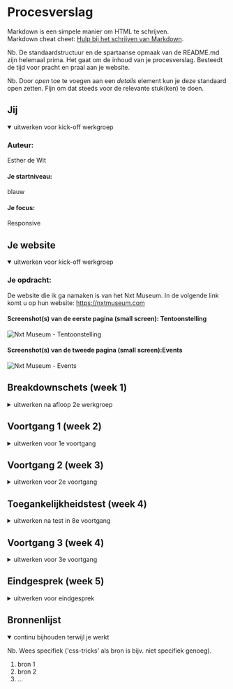 # Procesverslag
Markdown is een simpele manier om HTML te schrijven.  
Markdown cheat cheet: [Hulp bij het schrijven van Markdown](https://github.com/adam-p/markdown-here/wiki/Markdown-Cheatsheet).

Nb. De standaardstructuur en de spartaanse opmaak van de README.md zijn helemaal prima. Het gaat om de inhoud van je procesverslag. Besteedt de tijd voor pracht en praal aan je website.

Nb. Door *open* toe te voegen aan een *details* element kun je deze standaard open zetten. Fijn om dat steeds voor de relevante stuk(ken) te doen.





## Jij

<details open>
<summary>uitwerken voor kick-off werkgroep</summary>

### Auteur:
Esther de Wit 

#### Je startniveau:
blauw

#### Je focus:
Responsive
 
</details>





## Je website

<details open>
<summary>uitwerken voor kick-off werkgroep</summary>

### Je opdracht:
De website die ik ga namaken is van het Nxt Museum. 
In de volgende link komt u op hun website: https://nxtmuseum.com

#### Screenshot(s) van de eerste pagina (small screen): Tentoonstelling 

![Nxt Museum - Tentoonstelling ](https://user-images.githubusercontent.com/89992194/133617304-0cd878f6-97ed-4b01-9d3e-af2bda693385.png)


#### Screenshot(s) van de tweede pagina (small screen):Events
 
 ![Nxt Museum - Events](https://user-images.githubusercontent.com/89992194/133617092-9c2073a6-3452-4685-a32f-d1ab87ca005c.png)
</details>





## Breakdownschets (week 1)

<details>
<summary>uitwerken na afloop 2e werkgroep</summary>
 
### Beide pagina's
 
<img width="385" alt="Schermafbeelding 2021-09-16 om 15 07 31" src="https://user-images.githubusercontent.com/89992194/133617643-1eafc0b3-45a5-4c4c-a0c2-a4313e49f14a.png">

--> Na eventuele aanpassingen ga ik het volgende nog invoegen:
 
### de hele pagina: 
<img src="images/dummy-plaatje.jpg" width="375px" alt="breakdown van de hele pagina">

### dynamisch deel (bijv menu): 
<img src="images/dummy-plaatje.jpg" width="375px" alt="breakdown van een dynamisch deel">

### wellicht nog een dynamisch deel (bijv filter): 
<img src="images/dummy-plaatje.jpg" width="375px" alt="breakdown van nog een dynamisch deel">

</details>





## Voortgang 1 (week 2)

<details>
<summary>uitwerken voor 1e voortgang</summary>

### Stand van zaken

Ik merk dat CCS mij veel gemakkelijker af gaat dan JS. Dit vind ik dan ook lastig. Wel vond de opdrachten erg leuk om te doen, echter is het wel
veel werk als je zelf moeite hebt met coderen. Hierbij merk ik dan ook wel dat ik opdrachten of niet 
helemaal af krijg of erg lang bezig ben.
 
Verder merk ik ook dat ik weer erg moet inkomen en meerdere dingen weer opnieuw moet opzoeken, omdat HTML bijvoorbeeld
alweer een jaar geleden is. Ik moet gewoon weer even van start gaan! Je zou me kunnen vergelijken met een diesel. 
 
(neem ook screenshots op van delen van je website en code)###--> waarom hoort dit hierbij?


### Agenda voor meeting
samen met je groepje opstellen

| Esther de Wit  | student 2          | student 3    | student 4        |
| ---            | ---                | ---          | ---              |
| - HTML element | en dit             | en ik dit    | en dan ik dat    |
| - article      | dit als er tijd is | nog een punt | dit wil ik zeker |
| - section      | ...                | ...          | ...              |


### Verslag van meeting
hier na afloop snel de uitkomsten van de meeting vastleggen

- punt 1
- punt 2
- nog een punt
- ...

</details>





## Voortgang 2 (week 3)

<details>
<summary>uitwerken voor 2e voortgang</summary>

### Stand van zaken
 
In deze week vond ik 
hier dit ging goed & dit was lastig (neem ook screenshots op van delen van je website en code)


### Agenda voor meeting
samen met je groepje opstellen

| student 1      | student 2          | student 3    | student 4        |
| ---            | ---                | ---          | ---              |
| dit bespreken  | en dit             | en ik dit    | en dan ik dat    |
| en dat ook nog | dit als er tijd is | nog een punt | dit wil ik zeker |
| ...            | ...                | ...          | ...              |


### Verslag van meeting
hier na afloop snel de uitkomsten van de meeting vastleggen

- punt 1
- punt 2
- nog een punt
- ...

</details>





## Toegankelijkheidstest (week 4)

<details>
<summary>uitwerken na test in 8e voortgang</summary>

### Bevindingen
Tijdens de toegankelijkheidstest zijn bij mij de volgende bevindingen naar voren gekomen:

#### Low Contrast
Tijdens het testen met de verschillende brillen kwam de eerste bevinding naar boven met de 'Low Contrast' bril. 
Deze bril liet het beeld vervagen en je merkte in mijn scherm dat het verschil tussen muis en achtergrond niet meer 
zichtbaas was. Dit is dan ook een bevinding die valt te verbeteren. 
![IMG_0103](https://user-images.githubusercontent.com/89992194/135269511-bc2385bd-160d-4238-a6f1-2fd0acbdd83e.jpg)
![IMG_0105](https://user-images.githubusercontent.com/89992194/135269515-045ebe60-da17-46d6-bb08-7df2fddc78f0.jpg)

Het volgende heb ik hieraan gedaan en heb ik net zo gemaakt als de orginele Nxt Museum website:
<img width="335" alt="Schermafbeelding 2021-09-29 om 14 46 38" src="https://user-images.githubusercontent.com/89992194/135273802-bd5ce60b-b4c2-4587-a819-cfc7c2e0c82d.png">





#### Titel tweede bevinding. 
Hier korte omschrijving (met indien nodig een afbeelding)

Hier een omschrijving van hoe het opgelost kan worden (met indien nodig een afbeelding)


#### Titel volgende bevinding. 
Hier korte omschrijving (met indien nodig een afbeelding)

Hier een omschrijving van hoe het opgelost kan worden (met indien nodig een afbeelding)


#### Titel nog een bevinding. 
Hier korte omschrijving (met indien nodig een afbeelding)

Hier een omschrijving van hoe het opgelost kan worden (met indien nodig een afbeelding)

</details>





## Voortgang 3 (week 4)

<details>
<summary>uitwerken voor 3e voortgang</summary>

### Stand van zaken
 

hier dit ging goed & dit was lastig (neem ook screenshots op van delen van je website en code)


### Agenda voor meeting
samen met je groepje opstellen

| student 1      | student 2          | student 3    | student 4        |
| ---            | ---                | ---          | ---              |
| dit bespreken  | en dit             | en ik dit    | en dan ik dat    |
| en dat ook nog | dit als er tijd is | nog een punt | dit wil ik zeker |
| ...            | ...                | ...          | ...              |


### Verslag van meeting
hier na afloop snel de uitkomsten van de meeting vastleggen

- punt 1
- punt 2
- nog een punt
- ...

</details>





## Eindgesprek (week 5)

<details>
<summary>uitwerken voor eindgesprek</summary>

### Stand van zaken
hier dit ging goed & dit was lastig (neem ook screenshots op van delen van je website en code)

### Screenshot(s)

hier screenshot(s) van je eindresultaat

</details>





## Bronnenlijst

<details open>
<summary>continu bijhouden terwijl je werkt</summary>

Nb. Wees specifiek ('css-tricks' als bron is bijv. niet specifiek genoeg).

1. bron 1
2. bron 2
3. ...

</details>
